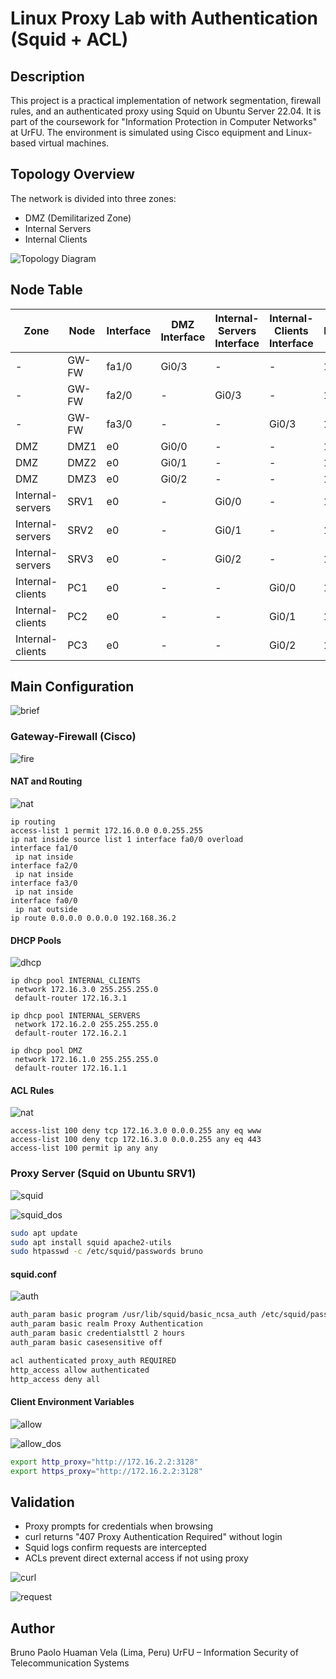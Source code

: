 
# Linux Proxy Lab with Authentication (Squid + ACL)

## Description

This project is a practical implementation of network segmentation, firewall rules, and an authenticated proxy using Squid on Ubuntu Server 22.04. It is part of the coursework for "Information Protection in Computer Networks" at UrFU. The environment is simulated using Cisco equipment and Linux-based virtual machines.

## Topology Overview

The network is divided into three zones:
- DMZ (Demilitarized Zone)
- Internal Servers
- Internal Clients

![Topology Diagram](/screenshots/topology.jpg)

## Node Table

| Zone             | Node  | Interface | DMZ Interface | Internal-Servers Interface | Internal-Clients Interface | IP Address   |
|------------------|-------|-----------|---------------|-----------------------------|-----------------------------|--------------|
| -                | GW-FW | fa1/0     | Gi0/3         | -                           | -                           | 172.16.1.1   |
| -                | GW-FW | fa2/0     | -             | Gi0/3                       | -                           | 172.16.2.1   |
| -                | GW-FW | fa3/0     | -             | -                           | Gi0/3                       | 172.16.2.3   |
| DMZ              | DMZ1  | e0        | Gi0/0         | -                           | -                           | 172.16.1.2   |
| DMZ              | DMZ2  | e0        | Gi0/1         | -                           | -                           | 172.16.1.3   |
| DMZ              | DMZ3  | e0        | Gi0/2         | -                           | -                           | 172.16.1.4   |
| Internal-servers | SRV1  | e0        | -             | Gi0/0                       | -                           | 172.16.2.2   |
| Internal-servers | SRV2  | e0        | -             | Gi0/1                       | -                           | 172.16.2.3   |
| Internal-servers | SRV3  | e0        | -             | Gi0/2                       | -                           | 172.16.2.4   |
| Internal-clients | PC1   | e0        | -             | -                           | Gi0/0                       | 172.16.3.2   |
| Internal-clients | PC2   | e0        | -             | -                           | Gi0/1                       | 172.16.3.3   |
| Internal-clients | PC3   | e0        | -             | -                           | Gi0/2                       | 172.16.3.4   |

## Main Configuration

![brief](/screenshots/ip_brief.jpg)

### Gateway-Firewall (Cisco)

![fire](/screenshots/firewall_setup.jpg)

#### NAT and Routing

![nat](/screenshots/nat_config.jpg)

```shell
ip routing
access-list 1 permit 172.16.0.0 0.0.255.255
ip nat inside source list 1 interface fa0/0 overload
interface fa1/0
 ip nat inside
interface fa2/0
 ip nat inside
interface fa3/0
 ip nat inside
interface fa0/0
 ip nat outside
ip route 0.0.0.0 0.0.0.0 192.168.36.2
```

#### DHCP Pools

![dhcp](/screenshots/dhcp.jpg)

```shell
ip dhcp pool INTERNAL_CLIENTS
 network 172.16.3.0 255.255.255.0
 default-router 172.16.3.1

ip dhcp pool INTERNAL_SERVERS
 network 172.16.2.0 255.255.255.0
 default-router 172.16.2.1

ip dhcp pool DMZ
 network 172.16.1.0 255.255.255.0
 default-router 172.16.1.1
```

#### ACL Rules

![nat](/screenshots/nat_config.jpg)

```shell
access-list 100 deny tcp 172.16.3.0 0.0.0.255 any eq www
access-list 100 deny tcp 172.16.3.0 0.0.0.255 any eq 443
access-list 100 permit ip any any
```

### Proxy Server (Squid on Ubuntu SRV1)

![squid](/screenshots/srv1_squid.jpg)

![squid_dos](/screenshots/status_squid.jpg)

```bash
sudo apt update
sudo apt install squid apache2-utils
sudo htpasswd -c /etc/squid/passwords bruno
```

#### squid.conf

![auth](/screenshots/auth_config.jpg)

```bash
auth_param basic program /usr/lib/squid/basic_ncsa_auth /etc/squid/passwords
auth_param basic realm Proxy Authentication
auth_param basic credentialsttl 2 hours
auth_param basic casesensitive off

acl authenticated proxy_auth REQUIRED
http_access allow authenticated
http_access deny all
```

#### Client Environment Variables

![allow](/screenshots/allow_proxy_gui.jpg)

![allow_dos](/screenshots/allow_proxy_forever.jpg)

```bash
export http_proxy="http://172.16.2.2:3128"
export https_proxy="http://172.16.2.2:3128"
```

## Validation

- Proxy prompts for credentials when browsing
- curl returns "407 Proxy Authentication Required" without login
- Squid logs confirm requests are intercepted
- ACLs prevent direct external access if not using proxy

![curl](/screenshots/curl_request.jpg)

![request](/screenshots/request_firefox_proxy.jpg)

## Author

Bruno Paolo Huaman Vela  (Lima, Peru)
UrFU – Information Security of Telecommunication Systems 
